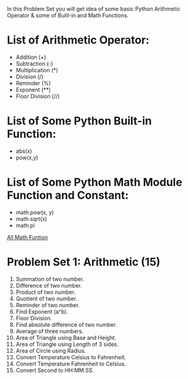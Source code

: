 In this Problem Set you will get idea of some basic Python Arithmetic Operator & some of Built-in and Math Functions.

# List of Arithmetic Operator:
* Addition (+)
* Subtraction (-)
* Multiplication (*)
* Division (/)
* Reminder (%)
* Exponent (**)
* Floor Division (//)

# List of Some Python Built-in Function:
* abs(x)
* pow(x,y)

# List of Some Python Math Module Function and Constant:
* math.pow(x, y)
* math.sqrt(x)
* math.pi

[All Math Funtion](https://docs.python.org/3.6/library/math.html)

# Problem Set 1: Arithmetic (15)
1. Summation of two number.
2. Difference of two number.
3. Product of two number.
4. Quotient of two number.
5. Reminder of two number.
6. Find Exponent (a^b).
7. Floor Division.
8. Find absolute difference of two number.
9. Average of three numbers.
10. Area of Triangle using Base and Height.
11. Area of Triangle using Length of 3 sides.
12. Area of Circle using Radius.
13. Convert Temperature Celsius to Fahrenheit.
14. Convert Temperature Fahrenheit to Celsius.
15. Convert Second to HH:MM:SS.
